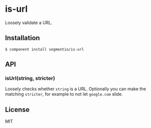 
# is-url

  Loosely validate a URL.

## Installation

    $ component install segmentio/is-url

## API

### isUrl(string, stricter)

  Loosely checks whether `string` is a URL. Optionally you can make the matching `stricter`, for example to not let `google.com` slide.

## License

  MIT
